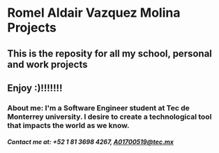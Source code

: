 # Romel Aldair Vazquez Molina Projects
## This is the reposity for all my school, personal and work projects 
## Enjoy :)!!!!!!!

### About me: I'm a Software Engineer student at Tec de Monterrey university. I desire to create a technological tool that impacts the world as we know. 

##### Contact me at: +52 1 81 3698 4267, A01700519@tec.mx
